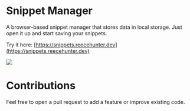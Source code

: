 # Snippet Manager

A browser-based snippet manager that stores data in local storage. Just open it up and start saving your snippets.

Try it here: [https://snippets.reecehunter.dev](https://snippets.reecehunter.dev)

<img src="https://i.imgur.com/ygLT8p5.png" />

# Contributions

Feel free to open a pull request to add a feature or improve existing code.
